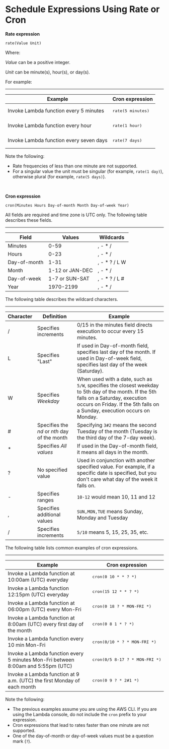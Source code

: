 # Schedule Expressions Using Rate or Cron<a name="tutorial-scheduled-events-schedule-expressions"></a>

**Rate expression**

```
rate(Value Unit)
```

Where:

*Value* can be a positive integer\.

*Unit* can be minute\(s\), hour\(s\), or day\(s\)\.

For example:


****  

| Example | Cron expression | 
| --- | --- | 
|  Invoke Lambda function every 5 minutes  |  <pre>rate(5 minutes)</pre>  | 
|  Invoke Lambda function every hour  |  <pre>rate(1 hour)</pre>  | 
|  Invoke Lambda function every seven days  |  <pre>rate(7 days)</pre>  | 

Note the following: 
+ Rate frequencies of less than one minute are not supported\.
+ For a singular value the unit must be singular \(for example, `rate(1 day)`\), otherwise plural \(for example, `rate(5 days)`\)\.

 

**Cron expression**

```
cron(Minutes Hours Day-of-month Month Day-of-week Year)
```

All fields are required and time zone is UTC only\. The following table describes these fields\.


****  

| Field | Values | Wildcards | 
| --- | --- | --- | 
|  Minutes  |  0\-59  |   , \- \* /   | 
|  Hours  |  0\-23  |   , \- \* /   | 
|  Day\-of\-month  |  1\-31  |   , \- \* ? / L W   | 
|  Month  |  1\-12 or JAN\-DEC  |   , \- \* /   | 
|  Day\-of\-week  |  1\-7 or SUN\-SAT  |   , \- \* ? / L \#   | 
|  Year  |  1970\-2199  |   , \- \* /   | 

The following table describes the wildcard characters\.


****  

| Character | Definition | Example | 
| --- | --- | --- | 
|  /  |  Specifies increments  |  0/15 in the minutes field directs execution to occur every 15 minutes\.  | 
|  L  |  Specifies "Last"  |  If used in Day\-of\-month field, specifies last day of the month\. If used in Day\-of\-week field, specifies last day of the week \(Saturday\)\.  | 
|  W  |  Specifies *Weekday*  |  When used with a date, such as `5/W`, specifies the closest weekday to 5th day of the month\. If the 5th falls on a Saturday, execution occurs on Friday\. If the 5th falls on a Sunday, execution occurs on Monday\.  | 
|  \#  |  Specifies the *nd* or *nth* day of the month  |  Specifying `3#2` means the second Tuesday of the month \(Tuesday is the third day of the 7\-day week\)\.  | 
|  \*  |  Specifies *All values*  |  If used in the Day\-of\-month field, it means all days in the month\.  | 
|  ?  |  No specified value  |  Used in conjunction with another specified value\. For example, if a specific date is specified, but you don't care what day of the week it falls on\.  | 
|  \-  |  Specifies ranges  |  `10-12` would mean 10, 11 and 12  | 
|  ,  |  Specifies additional values  |  `SUN,MON,TUE` means Sunday, Monday and Tuesday  | 
|  /  |  Specifies increments  |  `5/10` means 5, 15, 25, 35, etc\.  | 

The following table lists common examples of cron expressions\.


****  

| Example | Cron expression | 
| --- | --- | 
|  Invoke a Lambda function at 10:00am \(UTC\) everyday  |  <pre>cron(0 10 * * ? *)</pre>  | 
|  Invoke a Lambda function 12:15pm \(UTC\) everyday  |  <pre>cron(15 12 * * ? *)</pre>  | 
|  Invoke a Lambda function at 06:00pm \(UTC\) every Mon\-Fri  |  <pre>cron(0 18 ? * MON-FRI *)</pre>  | 
|  Invoke a Lambda function at 8:00am \(UTC\) every first day of the month  |  <pre>cron(0 8 1 * ? *)</pre>  | 
|  Invoke a Lambda function every 10 min Mon\-Fri  |  <pre>cron(0/10 * ? * MON-FRI *)</pre>  | 
|  Invoke a Lambda function every 5 minutes Mon\-Fri between 8:00am and 5:55pm \(UTC\)  |  <pre>cron(0/5 8-17 ? * MON-FRI *)</pre>  | 
|  Invoke a Lambda function at 9 a\.m\. \(UTC\) the first Monday of each month  |  <pre>cron(0 9 ? * 2#1 *)</pre>  | 

Note the following: 
+ The previous examples assume you are using the AWS CLI\. If you are using the Lambda console, do not include the `cron` prefix to your expression\.
+ Cron expressions that lead to rates faster than one minute are not supported\.
+ One of the day\-of\-month or day\-of\-week values must be a question mark \(`?`\)\.